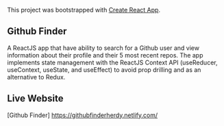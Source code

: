 This project was bootstrapped with [Create React App](https://github.com/facebook/create-react-app).

## Github Finder

A ReactJS app that have ability to search for a Github user and view information about their profile and their 5 most recent repos. The app implements state management with the ReactJS Context API (useReducer, useContext, useState, and useEffect) to avoid prop drilling and as an alternative to Redux.

## Live Website 

[Github Finder] https://githubfinderherdy.netlify.com/
